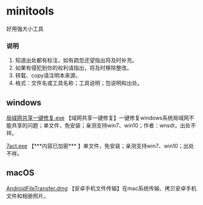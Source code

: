 # minitools
好用强大小工具

### 说明
1. 知道出处都有标注，如有疏忽还望指出将及时补充。
1. 如果有侵犯到你的权利请指出，将及时移除整改。
1. 转载、copy请注明本来源。
1. 格式：文件名或工具名称；工具说明；包说明和出处。


## windows

[局域网共享一键修复.exe](exe/局域网共享一键修复.exe)
【域网共享一键修复】一键修复windows系统局域网不能共享的问题；单文件，免安装；亲测支持win7、win10；作者：wnsdt，出处不祥。

[7act.exe](exe/7act.zip)
【\*\*\*内容已加密\*\*\* 】单文件，免安装；亲测支持win7、win10；出处不祥。

## macOS
[AndroidFileTransfer.dmg](dmg/AndroidFileTransfer.dmg)
【安卓手机文件传输】在mac系统传输、拷贝安卓手机文件和相册照片。
